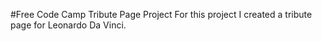#Free Code Camp Tribute Page Project
For this project I created a tribute page for Leonardo Da Vinci.
